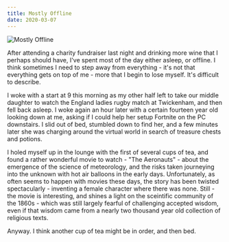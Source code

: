 ```yaml
---
title: Mostly Offline
date: 2020-03-07
---
```


![Mostly Offline](https://source.unsplash.com/FHnnjk1Yj7Y/1600x900)

After attending a charity fundraiser last night and drinking more wine that I perhaps should have, I've spent most of the day either asleep, or offline. I think sometimes I need to step away from everything - it's not that everything gets on top of me - more that I begin to lose myself. It's difficult to describe.

I woke with a start at 9 this morning as my other half left to take our middle daughter to watch the England ladies rugby match at Twickenham, and then fell back asleep. I woke again an hour later with a certain fourteen year old looking down at me, asking if I could help her setup Fortnite on the PC downstairs. I slid out of bed, stumbled down to find her, and a few minutes later she was charging around the virtual world in search of treasure chests and potions.

I holed myself up in the lounge with the first of several cups of tea, and found a rather wonderful movie to watch - "The Aeronauts" - about the emergence of the science of meteorology, and the risks taken journeying into the unknown with hot air balloons in the early days. Unfortunately, as often seems to happen with movies these days, the story has been twisted spectacularly - inventing a female character where there was none. Still - the movie is interesting, and shines a light on the sceintific community of the 1860s - which was still largely fearful of challenging accepted wisdom, even if that wisdom came from a nearly two thousand year old collection of religious texts.

Anyway. I think another cup of tea might be in order, and then bed.
